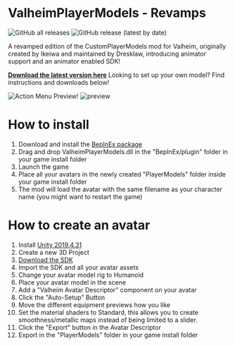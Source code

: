 # ValheimPlayerModels - Revamps
![GitHub all releases](https://img.shields.io/github/downloads/dresklaw/ValheimPlayerModels/total)
![GitHub release (latest by date)](https://img.shields.io/github/v/release/burrely/ValheimPlayerModels-Revamps)

A revamped edition of the CustomPlayerModels mod for Valheim, originally created by Ikeiwa and maintained by Dresklaw, introducing animator support and an animator enabled SDK!

**[Download the latest version here](https://github.com/Burrely/ValheimPlayerModels-Revamps/releases/download/1.3.1/ValheimPlayerModels.dll)**
Looking to set up your own model? Find instructions and downloads below!

![Action Menu Preview!](https://github.com/user-attachments/assets/7748596f-1da8-4377-87f2-ce597124a73e)
![preview](https://github.com/dresklaw/ValheimPlayerModels/blob/main/preview.png)

# How to install

 1. Download and install the [BepInEx package](https://valheim.thunderstore.io/package/denikson/BepInExPack_Valheim/)
 2. Drag and drop ValheimPlayerModels.dll in the "BepInEx/plugin" folder in your game install folder
 3. Launch the game
 4. Place all your avatars in the newly created "PlayerModels" folder inside your game install folder
 5. The mod will load the avatar with the same filename as your character name (you might want to restart the game)

# How to create an avatar

 1. Install [Unity 2019.4.31](https://unity.com/releases/editor/whats-new/2019.4.31)
 2. Create a new 3D Project
 3. [Download the SDK](https://github.com/Burrely/ValheimPlayerModels-Revamps/releases/download/1.3.1/ValheimPlayerModels_SDK_1.3.1.unitypackage)
 4. Import the SDK and all your avatar assets
 5. Change your avatar model rig to Humanoid
 6. Place your avatar model in the scene
 7. Add a "Valheim Avatar Descriptor" component on your avatar
 8. Click the "Auto-Setup" Button
 9. Move the different equipment previews how you like
 10. Set the material shaders to Standard, this allows you to create smoothness/metallic maps instead of being limited to a slider.
 11. Click the "Export" button in the Avatar Descriptor
 12. Export in the "PlayerModels" folder in your game install folder
